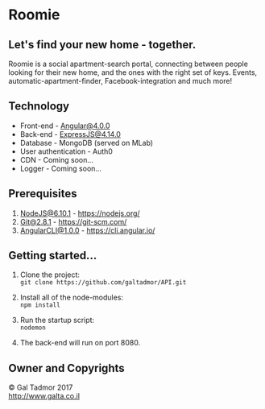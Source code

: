 # Roomie

## Let's find your new home - together.
Roomie is a social apartment-search portal, connecting between people looking for their new home, and the ones with the right set of keys. Events, automatic-apartment-finder, Facebook-integration and much more!

## Technology
* Front-end - Angular@4.0.0
* Back-end - ExpressJS@4.14.0
* Database - MongoDB (served on MLab)
* User authentication - Auth0
* CDN - Coming soon...
* Logger - Coming soon...

## Prerequisites
1. NodeJS@6.10.1 - https://nodejs.org/
2. Git@2.8.1 - https://git-scm.com/
3. AngularCLI@1.0.0 - https://cli.angular.io/

## Getting started...
1. Clone the project:<br/>
`git clone https://github.com/galtadmor/API.git`

2. Install all of the node-modules:<br/>
`npm install`

3. Run the startup script:<br/>
`nodemon`

4. The back-end will run on port 8080.

## Owner and Copyrights
© Gal Tadmor 2017<br/>
http://www.galta.co.il
